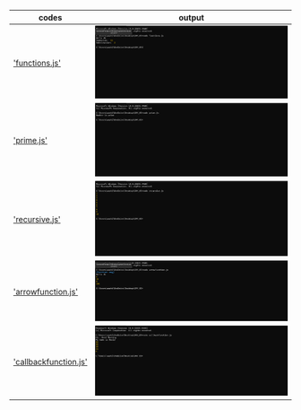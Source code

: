 |codes |output|
|------|------|
|['functions.js'](./codes/functions.js)|![functions.png](./Output/functions.png)|
|['prime.js'](./codes/prime.js)|![prime.png](./Output/prime.png)|
|['recursive.js'](./codes/recursive.js)|![recursive.png](./Output/recursive.png)|
|['arrowfunction.js'](./codes/arrowfunction.js)|![arrowfunction.png](./Output/arrowfunction.png)|
|['callbackfunction.js'](./codes/callbackfunction.js)|![callbackfunction.png](./Output/callbackfunction.png)|

